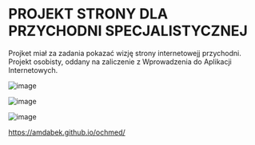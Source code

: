 # PROJEKT STRONY DLA PRZYCHODNI SPECJALISTYCZNEJ

Projket miał za zadania pokazać wizję strony internetowejj przychodni.
Projekt osobisty, oddany na zaliczenie z Wprowadzenia do Aplikacji Internetowych.

![image](https://github.com/user-attachments/assets/b1afb131-320f-4678-b69f-62433f8b9dc9)

![image](https://github.com/user-attachments/assets/9579818e-6950-434e-aa61-dca416155c60)

![image](https://github.com/user-attachments/assets/3ad205a7-0ffe-4ae5-88aa-038101ebd08b)


https://amdabek.github.io/ochmed/


